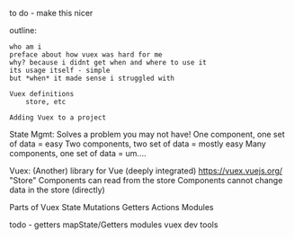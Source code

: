 
to do - make this nicer

outline:

	who am i
	preface about how vuex was hard for me
	why? because i didnt get when and where to use it
	its usage itself - simple
	but *when* it made sense i struggled with

	Vuex definitions
		store, etc

	Adding Vuex to a project





State Mgmt:
	Solves a problem you may not have!
	One component, one set of data = easy
	Two components, two set of data = mostly easy
	Many components, one set of data = um....

Vuex:
	(Another) library for Vue (deeply integrated)
	https://vuex.vuejs.org/
	"Store"
	Components can read from the store
	Components cannot change data in the store (directly)

Parts of Vuex
	State
	Mutations
	Getters
	Actions
	Modules

todo - 
getters
mapState/Getters
modules
vuex dev tools
